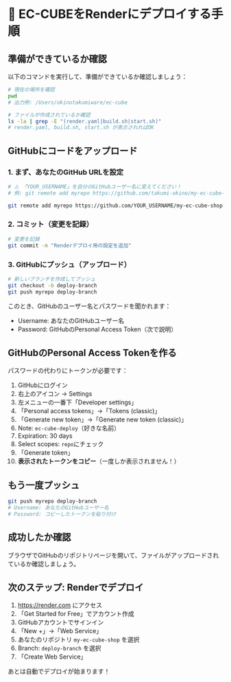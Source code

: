 # 🚀 EC-CUBEをRenderにデプロイする手順

## 準備ができているか確認
以下のコマンドを実行して、準備ができているか確認しましょう：

```bash
# 現在の場所を確認
pwd
# 出力例: /Users/okinotakumiware/ec-cube

# ファイルが作成されているか確認
ls -la | grep -E "(render.yaml|build.sh|start.sh)"
# render.yaml, build.sh, start.sh が表示されればOK
```

## GitHubにコードをアップロード

### 1. まず、あなたのGitHub URLを設定
```bash
# ⚠️ 「YOUR_USERNAME」を自分のGitHubユーザー名に変えてください！
# 例: git remote add myrepo https://github.com/takumi-okino/my-ec-cube-shop.git

git remote add myrepo https://github.com/YOUR_USERNAME/my-ec-cube-shop.git
```

### 2. コミット（変更を記録）
```bash
# 変更を記録
git commit -m "Renderデプロイ用の設定を追加"
```

### 3. GitHubにプッシュ（アップロード）
```bash
# 新しいブランチを作成してプッシュ
git checkout -b deploy-branch
git push myrepo deploy-branch
```

このとき、GitHubのユーザー名とパスワードを聞かれます：
- Username: あなたのGitHubユーザー名
- Password: GitHubのPersonal Access Token（次で説明）

## GitHubのPersonal Access Tokenを作る

パスワードの代わりにトークンが必要です：

1. GitHubにログイン
2. 右上のアイコン → Settings
3. 左メニューの一番下「Developer settings」
4. 「Personal access tokens」→「Tokens (classic)」
5. 「Generate new token」→「Generate new token (classic)」
6. Note: `ec-cube-deploy`（好きな名前）
7. Expiration: 30 days
8. Select scopes: `repo`にチェック
9. 「Generate token」
10. **表示されたトークンをコピー**（一度しか表示されません！）

## もう一度プッシュ
```bash
git push myrepo deploy-branch
# Username: あなたのGitHubユーザー名
# Password: コピーしたトークンを貼り付け
```

## 成功したか確認
ブラウザでGitHubのリポジトリページを開いて、ファイルがアップロードされているか確認しましょう。

## 次のステップ: Renderでデプロイ

1. https://render.com にアクセス
2. 「Get Started for Free」でアカウント作成
3. GitHubアカウントでサインイン
4. 「New +」→「Web Service」
5. あなたのリポジトリ `my-ec-cube-shop` を選択
6. Branch: `deploy-branch` を選択
7. 「Create Web Service」

あとは自動でデプロイが始まります！